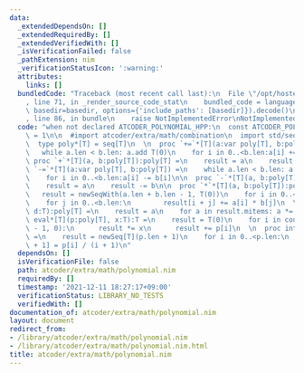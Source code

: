 ```yaml
---
data:
  _extendedDependsOn: []
  _extendedRequiredBy: []
  _extendedVerifiedWith: []
  _isVerificationFailed: false
  _pathExtension: nim
  _verificationStatusIcon: ':warning:'
  attributes:
    links: []
  bundledCode: "Traceback (most recent call last):\n  File \"/opt/hostedtoolcache/Python/3.10.8/x64/lib/python3.10/site-packages/onlinejudge_verify/documentation/build.py\"\
    , line 71, in _render_source_code_stat\n    bundled_code = language.bundle(stat.path,\
    \ basedir=basedir, options={'include_paths': [basedir]}).decode()\n  File \"/opt/hostedtoolcache/Python/3.10.8/x64/lib/python3.10/site-packages/onlinejudge_verify/languages/nim.py\"\
    , line 86, in bundle\n    raise NotImplementedError\nNotImplementedError\n"
  code: "when not declared ATCODER_POLYNOMIAL_HPP:\n  const ATCODER_POLYNOMIAL_HPP*\
    \ = 1\n\n  #import atcoder/extra/math/combination\n  import std/sequtils\n  \n\
    \  type poly*[T] = seq[T]\n  \n  proc `+=`*[T](a:var poly[T], b:poly[T]) =\n \
    \   while a.len < b.len: a.add T(0)\n    for i in 0..<b.len:a[i] += b[i]\n\n \
    \ proc `+`*[T](a, b:poly[T]):poly[T] =\n    result = a\n    result += b\n\n  proc\
    \ `-=`*[T](a:var poly[T], b:poly[T]) =\n    while a.len < b.len: a.add T(0)\n\
    \    for i in 0..<b.len:a[i] -= b[i]\n\n  proc `-`*[T](a, b:poly[T]):poly[T] =\n\
    \    result = a\n    result -= b\n\n  proc `*`*[T](a, b:poly[T]):poly[T] =\n \
    \   result = newSeqWith(a.len + b.len - 1, T(0))\n    for i in 0..<a.len:\n  \
    \    for j in 0..<b.len:\n        result[i + j] += a[i] * b[j]\n  \n  proc `*`*[T](a:poly[T],\
    \ d:T):poly[T] =\n    result = a\n    for a in result.mitems: a *= d\n  \n  proc\
    \ eval*[T](p:poly[T], x:T):T =\n    result = T(0)\n    for i in countdown(p.len\
    \ - 1, 0):\n      result *= x\n      result += p[i]\n  \n  proc integral*[T](p:poly[T]):poly[T]\
    \ =\n    result = newSeq[T](p.len + 1)\n    for i in 0..<p.len:\n      result[i\
    \ + 1] = p[i] / (i + 1)\n"
  dependsOn: []
  isVerificationFile: false
  path: atcoder/extra/math/polynomial.nim
  requiredBy: []
  timestamp: '2021-12-11 18:27:17+09:00'
  verificationStatus: LIBRARY_NO_TESTS
  verifiedWith: []
documentation_of: atcoder/extra/math/polynomial.nim
layout: document
redirect_from:
- /library/atcoder/extra/math/polynomial.nim
- /library/atcoder/extra/math/polynomial.nim.html
title: atcoder/extra/math/polynomial.nim
---
```

